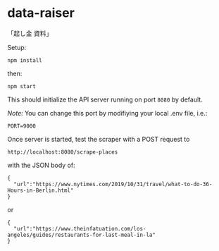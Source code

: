 # data-raiser
「起し金 資料」

Setup:

`npm install`

then:

`npm start`

This should initialize the API server running on port `8080` by default.

*Note:* You can change this port by modifiying your local .env file, i.e.:

`PORT=9000`

Once server is started, test the scraper with a POST request to

`http://localhost:8080/scrape-places`

with the JSON body of:

```
{
  "url":"https://www.nytimes.com/2019/10/31/travel/what-to-do-36-Hours-in-Berlin.html"
}
```

or 

```
{
  "url":"https://www.theinfatuation.com/los-angeles/guides/restaurants-for-last-meal-in-la"
}
```